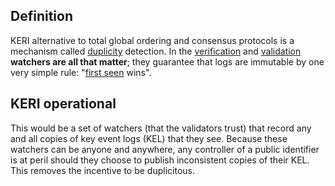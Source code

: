## Definition
KERI alternative to total global ordering and consensus protocols is a mechanism called [duplicity](duplicity) detection. In the [verification](verifier) and [validation](validate) **watchers are all that matter**; they guarantee that logs are immutable by one very simple rule: "[first seen](first-seen) wins".

## KERI operational
This would be a set of watchers (that the validators trust) that record any and all copies of key event logs (KEL) that they see. Because these watchers can be anyone and anywhere, any controller of a public identifier is at peril should they choose to publish inconsistent copies of their KEL. This removes the incentive to be duplicitous.